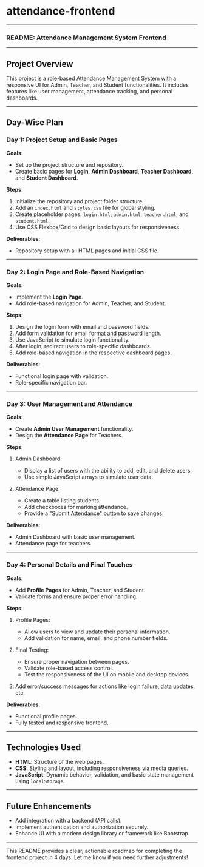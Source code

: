 # attendance-frontend

---

### **README: Attendance Management System Frontend**  

---

## **Project Overview**
This project is a role-based Attendance Management System with a responsive UI for Admin, Teacher, and Student functionalities. It includes features like user management, attendance tracking, and personal dashboards.

---

## **Day-Wise Plan**

### **Day 1: Project Setup and Basic Pages**  
**Goals**:  
- Set up the project structure and repository.  
- Create basic pages for **Login**, **Admin Dashboard**, **Teacher Dashboard**, and **Student Dashboard**.  

**Steps**:  
1. Initialize the repository and project folder structure.  
2. Add an `index.html` and `styles.css` file for global styling.  
3. Create placeholder pages: `login.html`, `admin.html`, `teacher.html`, and `student.html`.  
4. Use CSS Flexbox/Grid to design basic layouts for responsiveness.  

**Deliverables**:  
- Repository setup with all HTML pages and initial CSS file.  

---

### **Day 2: Login Page and Role-Based Navigation**  
**Goals**:  
- Implement the **Login Page**.  
- Add role-based navigation for Admin, Teacher, and Student.  

**Steps**:  
1. Design the login form with email and password fields.  
2. Add form validation for email format and password length.  
3. Use JavaScript to simulate login functionality.  
4. After login, redirect users to role-specific dashboards.  
5. Add role-based navigation in the respective dashboard pages.  

**Deliverables**:  
- Functional login page with validation.  
- Role-specific navigation bar.  

---

### **Day 3: User Management and Attendance**  
**Goals**:  
- Create **Admin User Management** functionality.  
- Design the **Attendance Page** for Teachers.  

**Steps**:  
1. Admin Dashboard:  
   - Display a list of users with the ability to add, edit, and delete users.  
   - Use simple JavaScript arrays to simulate user data.  

2. Attendance Page:  
   - Create a table listing students.  
   - Add checkboxes for marking attendance.  
   - Provide a "Submit Attendance" button to save changes.  

**Deliverables**:  
- Admin Dashboard with basic user management.  
- Attendance page for teachers.  

---

### **Day 4: Personal Details and Final Touches**  
**Goals**:  
- Add **Profile Pages** for Admin, Teacher, and Student.  
- Validate forms and ensure proper error handling.  

**Steps**:  
1. Profile Pages:  
   - Allow users to view and update their personal information.  
   - Add validation for name, email, and phone number fields.  

2. Final Testing:  
   - Ensure proper navigation between pages.  
   - Validate role-based access control.  
   - Test the responsiveness of the UI on mobile and desktop devices.  

3. Add error/success messages for actions like login failure, data updates, etc.  

**Deliverables**:  
- Functional profile pages.  
- Fully tested and responsive frontend.  

---

## **Technologies Used**  
- **HTML**: Structure of the web pages.  
- **CSS**: Styling and layout, including responsiveness via media queries.  
- **JavaScript**: Dynamic behavior, validation, and basic state management using `localStorage`.  

---

## **Future Enhancements**  
- Add integration with a backend (API calls).  
- Implement authentication and authorization securely.  
- Enhance UI with a modern design library or framework like Bootstrap.  

---

This README provides a clear, actionable roadmap for completing the frontend project in 4 days. Let me know if you need further adjustments!
